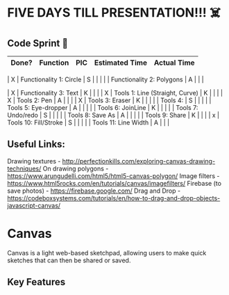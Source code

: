 # FIVE DAYS TILL PRESENTATION!!! :skull_and_crossbones:

## Code Sprint :athletic_shoe:

| Done? | Function                          | PIC      | Estimated Time | Actual Time |
| ----- | --------------------------------- | :------: | :------------: | :---------: |

|   X   | Functionality 1: Circle           |    S     |                |             |
|       | Functionality 2: Polygons         |    A     |                |             |

|   X   | Functionality 3: Text             |    K     |                |             |
|   X   | Tools 1: Line (Straight, Curve)   |    K     |                |             |
|   X   | Tools 2: Pen                      |    A     |                |             |
|   X   | Tools 3: Eraser                   |    K     |                |             |
|       | Tools 4:                          |    S     |                |             |
|       | Tools 5: Eye-dropper              |    A     |                |             |
|       | Tools 6: JoinLine                 |    K     |                |             |
|       | Tools 7: Undo/redo                |    S     |                |             |
|       | Tools 8: Save As                  |    A     |                |             |
|       | Tools 9: Share                    |    K     |                |             |
|   x   | Tools 10: Fill/Stroke             |    S     |                |             |
|       | Tools 11: Line Width              |    A     |                |             |


## Useful Links:
Drawing textures - http://perfectionkills.com/exploring-canvas-drawing-techniques/
On drawing polygons - https://www.arungudelli.com/html5/html5-canvas-polygon/
Image filters - https://www.html5rocks.com/en/tutorials/canvas/imagefilters/
Firebase (to save photos) - https://firebase.google.com/
Drag and Drop - https://codeboxsystems.com/tutorials/en/how-to-drag-and-drop-objects-javascript-canvas/

# Canvas
Canvas is a light web-based sketchpad, allowing users to make quick sketches that can then be shared or saved.

## Key Features


